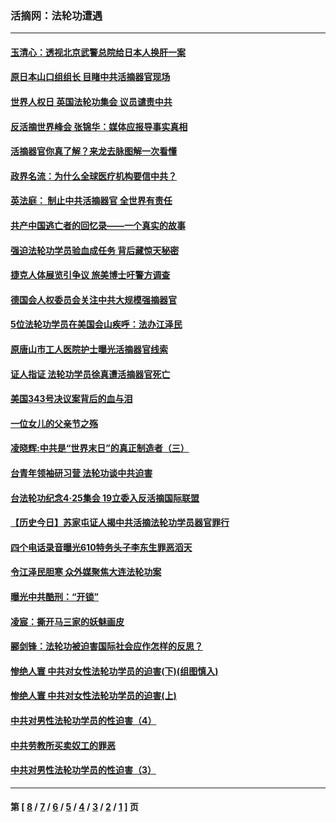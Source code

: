 ### 活摘网：法轮功遭遇
---
#### [玉清心：透视北京武警总院给日本人换肝一案](../../pages/nf5881/n13771978.md?05310430) 
#### [原日本山口组组长 目睹中共活摘器官现场](../../pages/nf5881/n13767360.md?05310430) 
#### [世界人权日 英国法轮功集会 议员谴责中共](../../pages/nf5881/n13431763.md?05310430) 
#### [反活摘世界峰会 张锦华：媒体应报导事实真相](../../pages/nf5881/n13278502.md?05310430) 
#### [活摘器官你真了解？来龙去脉图解一次看懂](../../pages/nf5881/n13013820.md?05310430) 
#### [政界名流：为什么全球医疗机构要信中共？](../../pages/nf5881/n11945479.md?05310430) 
#### [英法庭： 制止中共活摘器官 全世界有责任](../../pages/nf5881/n11330691.md?05310430) 
#### [共产中国逃亡者的回忆录——一个真实的故事](../../pages/nf5881/n10918649.md?05310430) 
#### [强迫法轮功学员验血成任务 背后藏惊天秘密](../../pages/nf5881/n4252384.md?05310430) 
#### [捷克人体展览引争议 旅美博士吁警方调查](../../pages/nf5881/n9429187.md?05310430) 
#### [德国会人权委员会关注中共大规模强摘器官](../../pages/nf5881/n8418950.md?05310430) 
#### [5位法轮功学员在美国会山疾呼：法办江泽民](../../pages/nf5881/n8101519.md?05310430) 
#### [原唐山市工人医院护士曝光活摘器官线索](../../pages/nf5881/n8076384.md?05310430) 
#### [证人指证 法轮功学员徐真遭活摘器官死亡](../../pages/nf5881/n8042467.md?05310430) 
#### [美国343号决议案背后的血与泪](../../pages/nf5881/n8020684.md?05310430) 
#### [一位女儿的父亲节之殇](../../pages/nf5881/n8014122.md?05310430) 
#### [凌晓辉:中共是“世界末日”的真正制造者（三）](../../pages/nf5881/n4210333.md?05310430) 
#### [台青年领袖研习营 法轮功谈中共迫害](../../pages/nf5881/n4141857.md?05310430) 
#### [台法轮功纪念4‧25集会 19立委入反活摘国际联盟](../../pages/nf5881/n4141821.md?05310430) 
#### [【历史今日】苏家屯证人揭中共活摘法轮功学员器官罪行](../../pages/nf5881/n4135912.md?05310430) 
#### [四个电话录音曝光610特务头子李东生罪恶滔天](../../pages/nf5881/n4040060.md?05310430) 
#### [令江泽民胆寒 众外媒聚焦大连法轮功案](../../pages/nf5881/n3932671.md?05310430) 
#### [曝光中共酷刑：“开锁”](../../pages/nf5881/n3889373.md?05310430) 
#### [凌宸：撕开马三家的妖魅画皮](../../pages/nf5881/n3849369.md?05310430) 
#### [郦剑锋：法轮功被迫害国际社会应作怎样的反思？](../../pages/nf5881/n3824560.md?05310430) 
#### [惨绝人寰 中共对女性法轮功学员的迫害(下)(组图慎入)](../../pages/nf5881/n3816285.md?05310430) 
#### [惨绝人寰 中共对女性法轮功学员的迫害(上)](../../pages/nf5881/n3815374.md?05310430) 
#### [中共对男性法轮功学员的性迫害（4）](../../pages/nf5881/n3769144.md?05310430) 
#### [中共劳教所买卖奴工的罪恶](../../pages/nf5881/n3769378.md?05310430) 
#### [中共对男性法轮功学员的性迫害（3）](../../pages/nf5881/n3768231.md?05310430) 

---
#### 第 [ [8](./8.md?05310430) / [7](./7.md?05310430) / [6](./6.md?05310430) / [5](./5.md?05310430) / [4](./4.md?05310430) / [3](./3.md?05310430) / [2](./2.md?05310430) / [1](./1.md?05310430) ] 页
